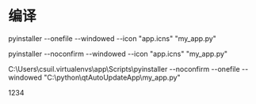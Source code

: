 # 编译
pyinstaller --onefile --windowed --icon "app.icns" "my_app.py"


pyinstaller --noconfirm --windowed --icon "app.icns" "my_app.py"

C:\Users\csuil\.virtualenvs\app\Scripts\pyinstaller --noconfirm --onefile --windowed  "C:\python\qtAutoUpdateApp\my_app.py"

1234
